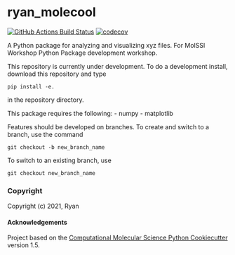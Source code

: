 ryan_molecool
==============================
[//]: # (Badges)
[![GitHub Actions Build Status](https://github.com/REPLACE_WITH_OWNER_ACCOUNT/ryan_molecool/workflows/CI/badge.svg)](https://github.com/REPLACE_WITH_OWNER_ACCOUNT/ryan_molecool/actions?query=workflow%3ACI)
[![codecov](https://codecov.io/gh/REPLACE_WITH_OWNER_ACCOUNT/ryan_molecool/branch/master/graph/badge.svg)](https://codecov.io/gh/REPLACE_WITH_OWNER_ACCOUNT/ryan_molecool/branch/master)


A Python package for analyzing and visualizing xyz files. For MolSSI Workshop Python Package development workshop.


This repository is currently under development. To do a development install, download this repository and type

`pip install -e.`

in the repository directory.


This package requires the following:
     - numpy
     - matplotlib


Features should be developed on branches. To create and switch to a branch, use the command

`git checkout -b new_branch_name`

To switch to an existing branch, use

`git checkout new_branch_name`


### Copyright

Copyright (c) 2021, Ryan


#### Acknowledgements
 
Project based on the 
[Computational Molecular Science Python Cookiecutter](https://github.com/molssi/cookiecutter-cms) version 1.5.
